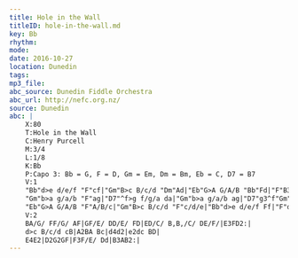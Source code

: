 ```yaml
---
title: Hole in the Wall
titleID: hole-in-the-wall.md
key: Bb
rhythm: 
mode:
date: 2016-10-27
location: Dunedin
tags:
mp3_file:
abc_source: Dunedin Fiddle Orchestra
abc_url: http://nefc.org.nz/
source: Dunedin
abc: |
    X:80
    T:Hole in the Wall
    C:Henry Purcell
    M:3/4
    L:1/8
    K:Bb
    P:Capo 3: Bb = G, F = D, Gm = Em, Dm = Bm, Eb = C, D7 = B7
    V:1
    "Bb"d>e d/e/f "F"cf|"Gm"B>c B/c/d "Dm"Ad|"Eb"G>A G/A/B "Bb"Fd|"F"B3A"Bb"B2:|
    "Gm"b>a g/a/b "F"ag|"D7"^f>g f/g/a da|"Gm"b>a g/a/b ag|"D7"g3^f"Gm"g2|
    "Eb"G>A G/A/B "F"A/B/c|"Gm"B>c B/c/d "F"c/d/e|"Bb"d>e d/e/f Ff|"F"d3c/d/"Bb"B2:|
    V:2
    BA/G/ FF/G/ AF|GF/E/ DD/E/ FD|ED/C/ B,B,/C/ DE/F/|E3FD2:|
    d>c B/c/d cB|A2BA Bc|d4d2|e2dc BD|
    E4E2|D2G2GF|F3F/E/ Dd|B3AB2:|
---
```

